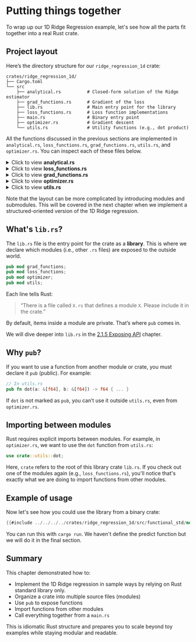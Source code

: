 # Putting things together

To wrap up our 1D Ridge Regression example, let's see how all the parts fit together into a real Rust crate.

## Project layout

Here’s the directory structure for our `ridge_regression_1d` crate:

```text
crates/ridge_regression_1d/
├── Cargo.toml
└── src
    ├── analytical.rs          # Closed-form solution of the Ridge estimator
    ├── grad_functions.rs      # Gradient of the loss
    ├── lib.rs                 # Main entry point for the library
    ├── loss_functions.rs      # Loss function implementations
    ├── main.rs                # Binary entry point    
    ├── optimizer.rs           # Gradient descent
    └── utils.rs               # Utility functions (e.g., dot product)
```

All the functions discussed in the previous sections are implemented in `analytical.rs`, `loss_functions.rs`, `grad_functions.rs`, `utils.rs`, and `optimizer.rs`. You can inspect each of these files below.

<details>
<summary>Click to view <b>analytical.rs</b></summary>

```rust
{{#include ../../../../crates/ridge_regression_1d/src/functional_std/analytical.rs}}
```
</details>

<details>
<summary>Click to view <b>loss_functions.rs</b></summary>

```rust
{{#include ../../../../crates/ridge_regression_1d/src/functional_std/loss_functions.rs}}
```
</details>

<details>
<summary>Click to view <b>grad_functions.rs</b></summary>

```rust
{{#include ../../../../crates/ridge_regression_1d/src/functional_std/grad_functions.rs}}
```
</details>

<details>
<summary>Click to view <b>optimizer.rs</b></summary>

```rust
{{#include ../../../../crates/ridge_regression_1d/src/optimizer.rs}}
```
</details>

<details>
<summary>Click to view <b>utils.rs</b></summary>

```rust
{{#include ../../../../crates/ridge_regression_1d/src/utils.rs}}
```
</details>

Note that the layout can be more complicated by introducing modules and submodules. This will be covered in the next chapter when we implement a structured-oriented version of the 1D Ridge regression.

## What's `lib.rs`?

The `lib.rs` file is the entry point for the crate as a **library**. This is where we declare which modules (i.e., other `.rs` files) are exposed to the outside world.

```rust
pub mod grad_functions;
pub mod loss_functions;
pub mod optimizer;
pub mod utils;
```

Each line tells Rust:

> “There is a file called `X.rs` that defines a module `X`. Please include it in the crate.”

By default, items inside a module are private. That’s where `pub` comes in.

We will dive deeper into `lib.rs` in the [2.1.5 Exposing API](exposing_api.md) chapter.


## Why `pub`?

If you want to use a function from another module or crate, you must declare it `pub` (public). For example:

```rust
// In utils.rs
pub fn dot(a: &[f64], b: &[f64]) -> f64 { ... }
```

If `dot` is not marked as `pub`, you can’t use it outside `utils.rs`, even from `optimizer.rs`.

## Importing between modules

Rust requires explicit imports between modules. For example, in `optimizer.rs`, we want to use the `dot` function from `utils.rs`:

```rust
use crate::utils::dot;
```

Here, `crate` refers to the root of this library crate `lib.rs`. If you check out one of the modules again (e.g., `loss_functions.rs`), you'll notice that's exactly what we are doing to import functions from other modules.


## Example of usage

Now let's see how you could use the library from a binary crate:

```rust
{{#include ../../../../crates/ridge_regression_1d/src/functional_std/mod.rs:run_demo}}
```

You can run this with `cargo run`. We haven't define the predict function but we will do it in the final section.

## Summary

This chapter demonstrated how to:

- Implement the 1D Ridge regression in sample ways by relying on Rust standard library only.
- Organize a crate into multiple source files (modules)
- Use `pub` to expose functions
- Import functions from other modules
- Call everything together from a `main.rs`

This is idiomatic Rust structure and prepares you to scale beyond toy examples while staying modular and readable.
